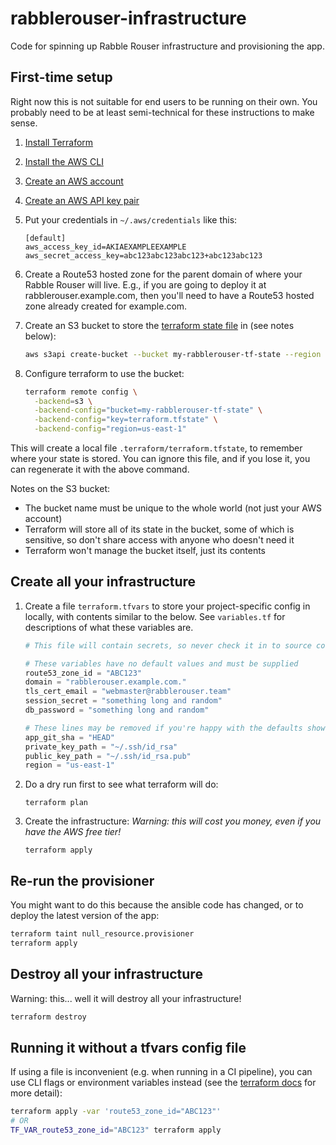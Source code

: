 # rabblerouser-infrastructure

Code for spinning up Rabble Rouser infrastructure and provisioning the app.

## First-time setup

Right now this is not suitable for end users to be running on their own. You probably need to be at least semi-technical
for these instructions to make sense.

1. [Install Terraform](https://www.terraform.io/intro/getting-started/install.html)
2. [Install the AWS CLI](https://docs.aws.amazon.com/cli/latest/userguide/installing.html)
3. [Create an AWS account](https://aws.amazon.com/)
4. [Create an AWS API key pair](https://docs.aws.amazon.com/IAM/latest/UserGuide/id_credentials_access-keys.html)
5. Put your credentials in `~/.aws/credentials` like this:

    ```
    [default]
    aws_access_key_id=AKIAEXAMPLEEXAMPLE
    aws_secret_access_key=abc123abc123abc123+abc123abc123
    ```

6. Create a Route53 hosted zone for the parent domain of where your Rabble Rouser will live. E.g., if you are going to
 deploy it at rabblerouser.example.com, then you'll need to have a Route53 hosted zone already created for example.com.
7. Create an S3 bucket to store the [terraform state file](https://www.terraform.io/docs/state/) in (see notes below):

    ```sh
    aws s3api create-bucket --bucket my-rabblerouser-tf-state --region us-east-1 --acl private
    ```

8. Configure terraform to use the bucket:

    ```sh
    terraform remote config \
      -backend=s3 \
      -backend-config="bucket=my-rabblerouser-tf-state" \
      -backend-config="key=terraform.tfstate" \
      -backend-config="region=us-east-1"
    ```

This will create a local file `.terraform/terraform.tfstate`, to remember where your state is stored. You can ignore
this file, and if you lose it, you can regenerate it with the above command.

Notes on the S3 bucket:
 - The bucket name must be unique to the whole world (not just your AWS account)
 - Terraform will store all of its state in the bucket, some of which is sensitive, so don't share access with anyone who doesn't need it
 - Terraform won't manage the bucket itself, just its contents

## Create all your infrastructure

1. Create a file `terraform.tfvars` to store your project-specific config in locally, with contents similar to the below.
 See `variables.tf` for descriptions of what these variables are.

    ```tfvars
    # This file will contain secrets, so never check it in to source control, and never share it with untrusted people!

    # These variables have no default values and must be supplied
    route53_zone_id = "ABC123"
    domain = "rabblerouser.example.com."
    tls_cert_email = "webmaster@rabblerouser.team"
    session_secret = "something long and random"
    db_password = "something long and random"

    # These lines may be removed if you're happy with the defaults shown here
    app_git_sha = "HEAD"
    private_key_path = "~/.ssh/id_rsa"
    public_key_path = "~/.ssh/id_rsa.pub"
    region = "us-east-1"
    ```

2. Do a dry run first to see what terraform will do:

    ```
    terraform plan
    ```

3. Create the infrastructure: *Warning: this will cost you money, even if you have the AWS free tier!*

    ```
    terraform apply
    ```

## Re-run the provisioner

You might want to do this because the ansible code has changed, or to deploy the latest version of the app:

```sh
terraform taint null_resource.provisioner
terraform apply
```

## Destroy all your infrastructure

Warning: this... well it will destroy all your infrastructure!

```sh
terraform destroy
```

## Running it without a tfvars config file

If using a file is inconvenient (e.g. when running in a CI pipeline), you can use CLI flags or environment variables
instead (see the [terraform docs](https://www.terraform.io/intro/getting-started/variables.html) for more detail):

```sh
terraform apply -var 'route53_zone_id="ABC123"'
# OR
TF_VAR_route53_zone_id="ABC123" terraform apply
```

